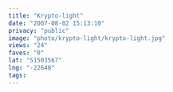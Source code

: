 ```yaml
---
title: "Krypto-light"
date: "2007-08-02 15:13:10"
privacy: "public"
image: "photo/krypto-light/krypto-light.jpg"
views: "24"
faves: "0"
lat: "51503567"
lng: "-22648"
tags:
---
```

<a href="http://www.phillprice.com/2007/08/16/photo-thursday-10" rel="nofollow"></a>
